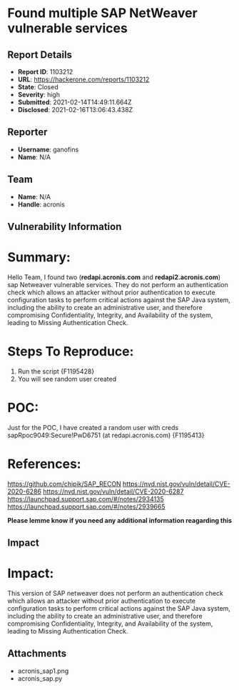 # Found multiple SAP NetWeaver vulnerable services

## Report Details
- **Report ID**: 1103212
- **URL**: https://hackerone.com/reports/1103212
- **State**: Closed
- **Severity**: high
- **Submitted**: 2021-02-14T14:49:11.664Z
- **Disclosed**: 2021-02-16T13:06:43.438Z

## Reporter
- **Username**: ganofins
- **Name**: N/A

## Team
- **Name**: N/A
- **Handle**: acronis

## Vulnerability Information
# Summary:
Hello Team,
I found two (**redapi.acronis.com** and **redapi2.acronis.com**) sap Netweaver vulnerable services. They do not perform an authentication check which allows an attacker without prior authentication to execute configuration tasks to perform critical actions against the SAP Java system, including the ability to create an administrative user, and therefore compromising Confidentiality, Integrity, and Availability of the system, leading to Missing Authentication Check.

# Steps To Reproduce:
  1. Run the script {F1195428}
  2. You will see random user created

# POC:
Just for the POC, I have created a random user with creds
sapRpoc9049:Secure!PwD6751 (at redapi.acronis.com)
{F1195413}

# References:
https://github.com/chipik/SAP_RECON
https://nvd.nist.gov/vuln/detail/CVE-2020-6286
https://nvd.nist.gov/vuln/detail/CVE-2020-6287
https://launchpad.support.sap.com/#/notes/2934135
https://launchpad.support.sap.com/#/notes/2939665

**Please lemme know if you need any additional information reagarding this**

## Impact

# Impact:
This version of SAP netweaver does not perform an authentication check which allows an attacker without prior authentication to execute configuration tasks to perform critical actions against the SAP Java system, including the ability to create an administrative user, and therefore compromising Confidentiality, Integrity, and Availability of the system, leading to Missing Authentication Check.

## Attachments
- acronis_sap1.png
- acronis_sap.py
